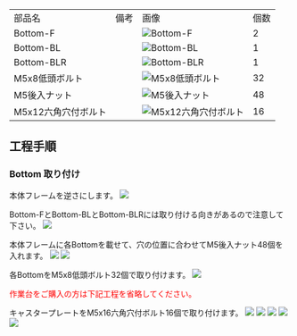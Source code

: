 <table class="packing-list">
    <tbody>
        <tr>
            <td>部品名</td>
            <td>備考</td>
            <td class="packing-img">画像</td>
            <td>個数</td>
        </tr>
        <tr>
            <td>Bottom-F</td>
            <td></td>
            <td><img src="./images/packing/049.jpg" alt="Bottom-F"/></td>
            <td>2</td>
        </tr>
        <tr>
            <td>Bottom-BL</td>
            <td></td>
            <td><img src="./images/packing/113.jpg" alt="Bottom-BL"/></td>
            <td>1</td>
        </tr>
        <tr>
            <td>Bottom-BLR</td>
            <td></td>
            <td><img src="./images/packing/050.jpg" alt="Bottom-BLR"/></td>
            <td>1</td>
        </tr>
        <tr>
            <td>M5x8低頭ボルト</td>
            <td></td>
            <td><img src="./images/packing/145.jpg" alt="M5x8低頭ボルト"/></td>
            <td>32</td>
        </tr>
        <tr>
            <td>M5後入ナット</td>
            <td></td>
            <td><img src="./images/packing/139.jpg" alt="M5後入ナット"/></td>
            <td>48</td>
        </tr>
        <tr>
            <td>M5x12六角穴付ボルト</td>
            <td></td>
            <td><img src="./images/packing/105.jpg" alt="M5x12六角穴付ボルト"/></td>
            <td>16</td>
        </tr>
    </tbody>
</table>

## 工程手順

### Bottom 取り付け

本体フレームを逆さにします。
<img src="./images/013-2/02.jpg"/>

Bottom-FとBottom-BLとBottom-BLRには取り付ける向きがあるので注意して下さい。
<img src="./images/013-2/03.jpg"/>

本体フレームに各Bottomを載せて、穴の位置に合わせてM5後入ナット48個を入れます。
<img src="./images/013-2/04.jpg"/>
<img src="./images/013-2/11.jpg"/>

各BottomをM5x8低頭ボルト32個で取り付けます。
<img src="./images/013-2/12.jpg"/>

<font color="Red">作業台をご購入の方は下記工程を省略してください。</font>

キャスタープレートをM5x16六角穴付ボルト16個で取り付けます。
<img src="./images/013-2/06.jpg"/>
<img src="./images/013-2/09.jpg"/>
<img src="./images/013-2/10.jpg"/>
<img src="./images/013-2/08.jpg"/>
<img src="./images/013-2/07.jpg"/>
